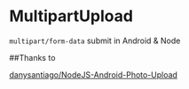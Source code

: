 # MultipartUpload

`multipart/form-data` submit in Android & Node

##Thanks to

[danysantiago/NodeJS-Android-Photo-Upload](https://github.com/danysantiago/NodeJS-Android-Photo-Upload)
